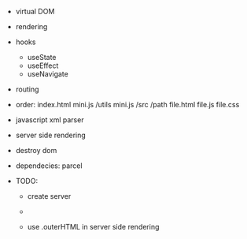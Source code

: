 + virtual DOM
+ rendering
+ hooks
    + useState
    + useEffect
    + useNavigate

+ routing

+ order:
    index.html
    mini.js
    /utils
        mini.js
    /src
        /path
            file.html
            file.js
            file.css

+ javascript xml parser
+ server side rendering
+ destroy dom

+ dependecies:
    parcel

+ TODO:
    + create server
    + 

    + use .outerHTML in server side rendering